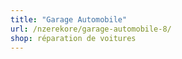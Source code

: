 ```yaml
---
title: "Garage Automobile"
url: /nzerekore/garage-automobile-8/
shop: réparation de voitures
---
```

